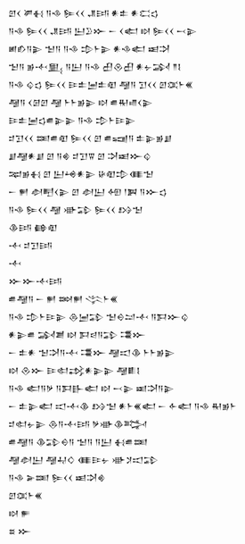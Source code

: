 <div class='block'>
<div class='line'>𒇻𒌋 𒂄𒈬 𒀀𒈾 𒌉𒌋𒌋 𒂗𒅀 𒀭𒉺 𒀭𒀫𒌓</div>
<div class='line'>𒀀𒈾 𒌉𒌋𒌋 𒂗𒅀 𒌨𒊒𒁍 𒀸 𒌋𒅗 𒊭 𒌉𒌋𒌋 𒁁𒉌</div>
<div class='line'>𒅖𒁓𒀀𒉌 𒈠𒀀 𒀀𒈾 𒄠𒈨𒉌 𒀭𒈾𒅗 𒀜𒋫</div>
<div class='line'>𒈠𒀀 𒂊𒋾𒅅 𒀀𒌨 𒀀𒈾 𒌷𒊮𒌷 𒀭𒉡𒋆 𒈫𒋙</div>
<div class='line'>𒀀𒈾 𒌒𒌓 𒌉𒌋𒌋 𒄿𒉺𒅁𒉺𒊏 𒆷𒀀 𒋛𒌋𒌋 𒇻𒀬𒈨𒌍</div>
<div class='line'>𒆷𒀀 𒌋𒌆𒇻 𒆷 𒈨𒈨𒂊𒉌 𒊭 𒌑𒊑𒈛𒌋𒉌</div>
<div class='line'>𒄿𒉺𒅁𒌓𒌑𒉌𒉌 𒀀𒈾 𒄠𒈨𒄿𒉌</div>
<div class='line'>𒄑𒋛𒌋𒌋 𒌅𒌑𒊏 𒌉𒌋𒌋 𒇻 𒌑𒍢𒀀 𒉺𒉌𒂊𒋗</div>
<div class='line'>𒋗𒆷𒀭𒋗 𒇻 𒀀𒄯 𒄑𒋛𒐊 𒇻 𒋫𒀜𒁍𒌒</div>
<div class='line'>𒉈𒂊𒈬 𒇻 𒌨𒆲𒀭𒉌 𒄩𒊏𒄠𒈪𒈠</div>
<div class='line'>𒀸 𒂍 𒀠𒋃𒌋𒉌 𒇻 𒀠𒌨 𒅇 𒁹𒀉 𒀀𒁍𒌓</div>
<div class='line'>𒀀𒈾 𒌉𒌋𒌋 𒆷 𒀝𒁉 𒌉𒌋𒌋 𒋳𒈠</div>
<div class='line'>𒆠𒅀 𒂵𒊏</div>
<div class='line'>𒋾 𒄑𒋛𒅀</div>
<div class='line'>𒋾</div>
<div class='line'>𒁍𒁍𒋾𒅀</div>
<div class='line'>𒌑𒆷𒀀 𒀸 𒂍 𒇷𒂍 𒋞𒈨𒌍</div>
<div class='line'>𒀀𒈾 𒄠𒈨𒄿𒉌 𒁲𒅁𒁉 𒈠𒀪𒁺𒋾 𒀀𒁕𒁍𒌒</div>
<div class='line'>𒀭𒉌𒌑 𒋆𒋢 𒊭 𒁕𒁀𒀀𒁉 𒃮𒁍</div>
<div class='line'>𒀸 𒉺𒀭 𒈠𒋫𒀀𒋾 𒃮𒁍 𒆷𒀊𒆠 𒈨𒈨𒂊𒉌</div>
<div class='line'>𒊭 𒊮𒁍 𒄿𒊕𒃶𒀭𒉌𒉌 𒆷𒀾𒋙</div>
<div class='line'>𒀀𒈾 𒅗𒀀𒃻 𒀀𒁕𒃲𒅗 𒊭 𒁁𒉌 𒀜𒋫𒀀𒉌</div>
<div class='line'>𒀸 𒉺𒉌𒅗 𒀊𒋾𒆠 𒋳𒈠 𒀭𒈨𒌍𒅗 𒀸 𒅆𒅗 𒀀𒈾 𒊑𒂊𒈨</div>
<div class='line'>𒄑𒊕𒉡𒉌 𒁲𒀀𒋾𒅀 𒃻𒀝𒆠𒅋</div>
<div class='line'>𒌑𒆷𒀀 𒆠𒁉𒀪𒀀 𒈠𒀀 𒀀𒌨 𒈬𒌑𒌅</div>
<div class='line'>𒆷𒀠𒌨 𒆷𒄷𒄭 𒈪𒄿𒉡 𒀝𒋡𒀊𒁉</div>
<div class='line'>𒀀𒈾 𒅕𒌅 𒌉𒌋𒌋 𒀜𒋫𒄯</div>
<div class='line'>𒇻𒀬𒈨𒌍</div>
<div class='line'>𒊭 𒊓</div>
<div class='line'>𒊺 𒁍</div>
</div>